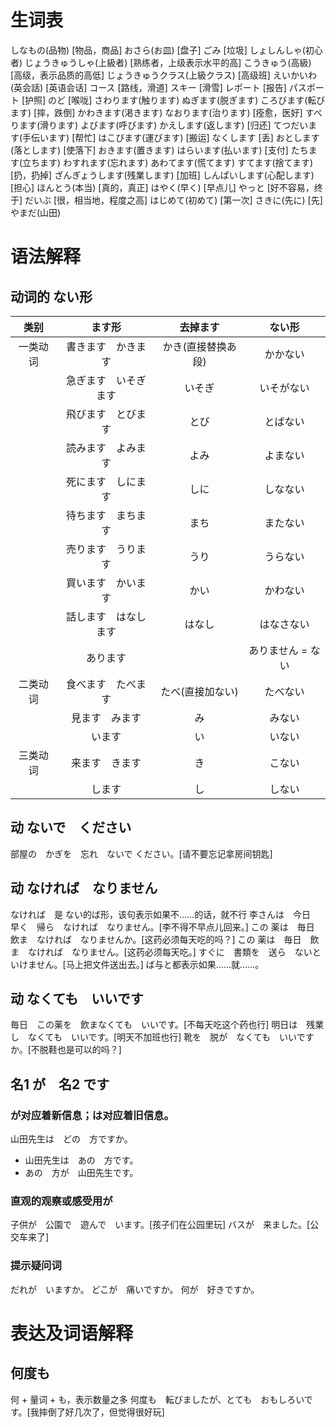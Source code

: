 # 生词表
しなもの(品物)  [物品，商品]
おさら(お皿)    [盘子]
ごみ    [垃圾]
しょしんしゃ(初心者)
じょうきゅうしゃ(上級者)    [熟练者，上级表示水平的高]
こうきゅう(高級)    [高级，表示品质的高低]
じょうきゅうクラス(上級クラス)  [高级班]
えいかいわ(英会話)  [英语会话]
コース  [路线，滑道]
スキー  [滑雪]
レポート    [报告]
パスポート  [护照]
のど    [喉咙]
さわります(触ります)
ぬぎます(脱ぎます)
ころびます(転びます)    [摔，跌倒]
かわきます(渇きます)
なおります(治ります)    [痊愈，医好]
すべります(滑ります)
よびます(呼びます)
かえします(返します)    [归还]
てつだいます(手伝います)    [帮忙]
はこびます(運びます)    [搬运]
なくします  [丢]
おとします(落とします)  [使落下]
おきます(置きます)
はらいます(払います)    [支付]
たちます(立ちます)
わすれます(忘れます)
あわてます(慌てます)
すてます(捨てます)  [扔，扔掉]
ざんぎょうします(残業します)    [加班]
しんぱいします(心配します)  [担心]
ほんとう(本当)  [真的，真正]
はやく(早く)    [早点儿]
やっと  [好不容易，终于]
だいぶ  [很，相当地，程度之高]
はじめて(初めて)    [第一次]
さきに(先に)    [先]
やまだ(山田)

# 语法解释
## 动词的 ない形
|类别|ます形|去掉ます|ない形|
|:-:|:-:|:-:|:-:|
|一类动词|書きます　かきます|かき(直接替换あ段)|かかない|
||急ぎます　いそぎます|いそぎ|いそがない|
||飛びます　とびます|とび|とばない|
||読みます　よみます|よみ|よまない|
||死にます　しにます|しに|しなない|
||待ちます　まちます|まち|またない|
||売ります　うります|うり|うらない|
||買います　かいます|かい|かわない|
||話します　はなします|はなし|はなさない|
||あります||ありません = ない|
|二类动词|食べます　たべます|たべ(直接加ない)|たべない|
||見ます　みます|み|みない|
||います|い|いない|
|三类动词|来ます　きます|き|こない|
||します|し|しない|
## 动 ないで　ください
部屋の　かぎを　忘れ　ないで  ください。[请不要忘记拿房间钥匙]
## 动 なければ　なりません
なければ　是 ない的ば形，该句表示如果不……的话，就不行
李さんは　今日　早く　帰ら　なければ　なりません。[李不得不早点儿回来。]
この 薬は　毎日　飲ま　なければ　なりませんか。[这药必须每天吃的吗？]
この 薬は　毎日　飲ま　なければ　なりません。[这药必须每天吃。]
すぐに　書類を　送ら　ないと　いけません。[马上把文件送出去。]
ば与と都表示如果……就……。
## 动 なくても　いいです
毎日　この薬を　飲まなくても　いいです。[不每天吃这个药也行]
明日は　残業し　なくても　いいです。[明天不加班也行]
靴を　脱が　なくても　いいですか。[不脱鞋也是可以的吗？]
## 名1 が　名2 です
### が对应着新信息；は对应着旧信息。
山田先生は　どの　方ですか。
- 山田先生は　あの　方です。
- あの　方が　山田先生です。
### 直观的观察或感受用が
子供が　公園で　遊んで　います。[孩子们在公园里玩]
バスが　来ました。[公交车来了]
### 提示疑问词
だれが　いますか。
どこが　痛いですか。
何が　好きですか。

# 表达及词语解释
## 何度も
何 + 量词 + も，表示数量之多
何度も　転びましたが、とても　おもしろいです。[我摔倒了好几次了，但觉得很好玩]
